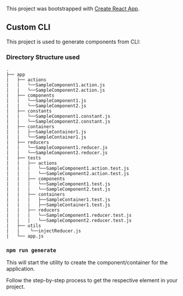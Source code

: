This project was bootstrapped with [Create React App](https://github.com/facebook/create-react-app).

## Custom CLI

This project is used to generate components from CLI:

### Directory Structure used
```
.
├── app
|   ├── actions
|   |   └──SampleComponent1.action.js
|   |   └──SampleComponent2.action.js
|   ├── components
|   |   └──SampleComponent1.js
|   |   └──SampleComponent2.js
|   ├── constants
|   |   └──SampleComponent1.constant.js
|   |   └──SampleComponent2.constant.js
|   ├── containers
|   |   ├──SampleContainer1.js
|   |   └──SampleContainer1.js
|   ├── reducers
|   |   └──SampleComponent1.reducer.js
|   |   └──SampleComponent2.reducer.js
|   ├── tests
|   |	├── actions
|   |   |	└──SampleComponent1.action.test.js
|   |   | 	└──SampleComponent2.action.test.js
|   |	├── components
|   |   | 	└──SampleComponent1.test.js
|   |   | 	└──SampleComponent2.test.js
|   |	├── containers
|   |   |	├──SampleContainer1.test.js
|   |   | 	├──SampleContainer1.test.js
|   |	├── reducers
|   |   | 	└──SampleComponent1.reducer.test.js
|   |   | 	└──SampleComponent2.reducer.test.js
|   ├── utils
|   |	 └──injectReducer.js
|   └── app.js
```


### `npm run generate`

This will start the utility to create the component/container for the application.  

Follow the step-by-step process to get the respective element in your project.

